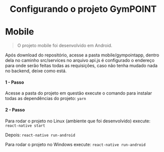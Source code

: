 <center><h1> Configurando o projeto GymPOINT <h1></center>

# Mobile

> O projeto mobile foi desenvolvido em Android.

<p>Após download do repositório, acesse a pasta mobile/gympointapp, dentro dela no caminho src/services no arquivo api.js
é configurado o endereço para onde serão feitas todas as requisições, caso não tenha mudado nada no backend, deixe como está.

#### 1 - Passo

Acesse a pasta do projeto em questão execute o comando para instalar todas as dependências do projeto:
`yarn`

#### 2 - Passo

Para rodar o projeto no Linux (ambiente que foi desenvolvido) execute:
`react-native start`

Depois:
`react-native run-android`

Para rodar o projeto no Windows execute:
`react-native run-android`
